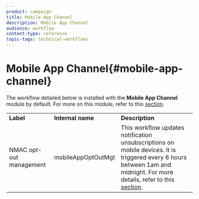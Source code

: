 ```yaml
---
product: campaign
title: Mobile App Channel
description: Mobile App Channel
audience: workflow
content-type: reference
topic-tags: technical-workflows
---
```


# Mobile App Channel{#mobile-app-channel}

The workflow detailed below is installed with the **Mobile App Channel** module by default. For more on this module, refer to this [section](../../../v7/delivery/using/about-mobile-app-channel.md).

<table> 
 <tbody> 
  <tr> 
   <td> <strong>Label</strong><br /> </td> 
   <td> <strong>Internal name</strong><br /> </td> 
   <td> <strong>Description</strong><br /> </td> 
  </tr> 
  <tr> 
   <td> <span class="uicontrol">NMAC opt-out management</span> <br /> </td> 
   <td> <span class="uicontrol">mobileAppOptOutMgt</span> <br /> </td> 
   <td> This workflow updates notification unsubscriptions on mobile devices. It is triggered every 6 hours between 1am and midnight. For more details, refer to this <a href="../../../v7/delivery/using/understanding-quarantine-management.md#push-notification-quarantines">section</a>.<br /> </td> 
  </tr> 
 </tbody> 
</table>

